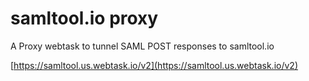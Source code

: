 # samltool.io proxy
A Proxy webtask to tunnel SAML POST responses to samltool.io

[https://samltool.us.webtask.io/v2](https://samltool.us.webtask.io/v2)

